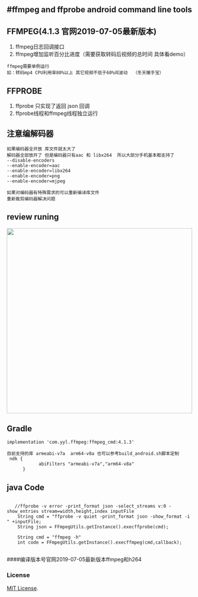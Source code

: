 #ffmpeg and ffprobe android command line tools
--
## FFMPEG(4.1.3   官网2019-07-05最新版本)
1. ffmpeg日志回调接口
2. ffmpeg增加监听百分比进度（需要获取转码后视频的总时间 具体看demo）
```
ffmpeg需要单例运行  
如：转码mp4 CPU利用率80%以上 其它视频不低于60%间波动  （冬天暖手宝）
```
## FFPROBE
1. ffprobe 只实现了返回 json 回调 
2. ffprobe线程和ffmpeg线程独立运行
## 注意编解码器
```
如果编码器全开放 库文件就太大了
解码器全部放开了 但是编码器只有aac 和 libx264  所以大部分手机基本都支持了
--disable-encoders 
--enable-encoder=aac 
--enable-encoder=libx264 
--enable-encoder=png 
--enable-encoder=mjpeg

如果对编码器有特殊需求的可以重新编译库文件
重新裁剪编码器解决问题

```


## review runing

<image src="./img/222.gif" width="500px"/>

## Gradle
```
implementation 'com.yyl.ffmpeg:ffmpeg_cmd:4.1.3'

目前支持的库 armeabi-v7a  arm64-v8a 也可以参考build_android.sh脚本定制
 ndk {
            abiFilters "armeabi-v7a","arm64-v8a" 
      }
```
## java Code
```
    
   //ffprobe -v error -print_format json -select_streams v:0 -show_entries stream=width,height,index inputFile
    String cmd = "ffprobe -v quiet -print_format json -show_format -i " +inputFile;
    String json = FFmpegUtils.getInstance().execffprobe(cmd);
  
    String cmd = "ffmpeg -h"
    int code = FFmpegUtils.getInstance().execffmpeg(cmd,callback);
    
```

####编译版本号官网2019-07-05最新版本ffmpeg和h264

### License
[MIT License](https://opensource.org/licenses/MIT).
